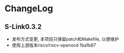 # ChangeLog

## S-Link0.3.2
- 发布方式变更, 本项目只保留patch和Makefile, 以便维护
- 使用上游版本riscv/riscv-openocd 1ba1b87